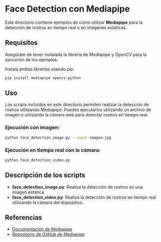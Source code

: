 
# Face Detection con Mediapipe

Este directorio contiene ejemplos de cómo utilizar **Mediapipe** para la detección de rostros en tiempo real o en imágenes estáticas.

## Requisitos

Asegúrate de tener instalada la librería de Mediapipe y OpenCV para la ejecución de los ejemplos.

Instala ambas librerías usando pip:

```bash
pip install mediapipe opencv-python
```

## Uso

Los scripts incluidos en este directorio permiten realizar la detección de rostros utilizando Mediapipe. Puedes ejecutarlos utilizando un archivo de imagen o utilizando la cámara web para detectar rostros en tiempo real.

### Ejecución con imagen:

```bash
python face_detection_image.py --input imagen.jpg
```

### Ejecución en tiempo real con la cámara:

```bash
python face_detection_video.py
```

## Descripción de los scripts

- **face_detection_image.py**: Realiza la detección de rostros en una imagen estática.
- **face_detection_video.py**: Realiza la detección de rostros en tiempo real utilizando la cámara del dispositivo.

## Referencias

- [Documentación de Mediapipe](https://mediapipe.dev/)
- [Repositorio de GitHub de Mediapipe](https://github.com/google/mediapipe)


